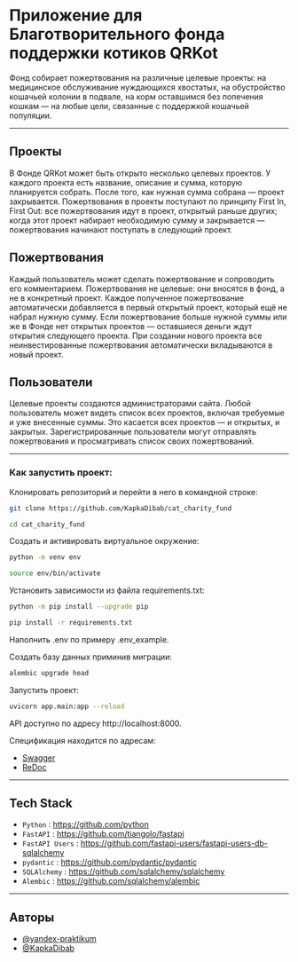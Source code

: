 # Приложение для Благотворительного фонда поддержки котиков QRKot

Фонд собирает пожертвования на различные целевые проекты: на медицинское обслуживание нуждающихся хвостатых, на обустройство кошачьей колонии в подвале, на корм оставшимся без попечения кошкам — на любые цели, связанные с поддержкой кошачьей популяции.

***

## Проекты
В Фонде QRKot может быть открыто несколько целевых проектов. У каждого проекта есть название, описание и сумма, которую планируется собрать. После того, как нужная сумма собрана — проект закрывается.
Пожертвования в проекты поступают по принципу First In, First Out: все пожертвования идут в проект, открытый раньше других; когда этот проект набирает необходимую сумму и закрывается — пожертвования начинают поступать в следующий проект.

## Пожертвования
Каждый пользователь может сделать пожертвование и сопроводить его комментарием. Пожертвования не целевые: они вносятся в фонд, а не в конкретный проект. Каждое полученное пожертвование автоматически добавляется в первый открытый проект, который ещё не набрал нужную сумму. Если пожертвование больше нужной суммы или же в Фонде нет открытых проектов — оставшиеся деньги ждут открытия следующего проекта. При создании нового проекта все неинвестированные пожертвования автоматически вкладываются в новый проект.

## Пользователи
Целевые проекты создаются администраторами сайта.
Любой пользователь может видеть список всех проектов, включая требуемые и уже внесенные суммы. Это касается всех проектов — и открытых, и закрытых.
Зарегистрированные пользователи могут отправлять пожертвования и просматривать список своих пожертвований.

***

### Как запустить проект:

Клонировать репозиторий и перейти в него в командной строке:

```bash
git clone https://github.com/KapkaDibab/cat_charity_fund
```

```bash
cd cat_charity_fund
```

Cоздать и активировать виртуальное окружение:

```bash
python -m venv env
```

```bash
source env/bin/activate
```

Установить зависимости из файла requirements.txt:

```bash
python -m pip install --upgrade pip
```

```bash
pip install -r requirements.txt
```

Наполнить .env по примеру .env_example.

Создать базу данных приминив миграции:

```bash
alembic upgrade head
```

Запустить проект:

```bash
uvicorn app.main:app --reload
```

API доступно по адресу http://localhost:8000.

Спецификация находится по адресам:
- [Swagger](http://localhost:8000/docs)
- [ReDoc](http://localhost:8000/redoc)

***

## Tech Stack

+ `Python` : <https://github.com/python>
+ `FastAPI` : <https://github.com/tiangolo/fastapi>
+ `FastAPI Users` : <https://github.com/fastapi-users/fastapi-users-db-sqlalchemy>
+ `pydantic` : <https://github.com/pydantic/pydantic>
+ `SQLAlchemy` : <https://github.com/sqlalchemy/sqlalchemy>
+ `Alembic` : <https://github.com/sqlalchemy/alembic>


***

## Авторы

- [@yandex-praktikum](https://github.com/yandex-praktikum)
- [@KapkaDibab](https://github.com/KapkaDibab)
